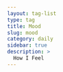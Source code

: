 ```yaml
---
layout: tag-list
type: tag
title: Mood
slug: mood
category: daily
sidebar: true
description: >
  How I Feel
---
```

